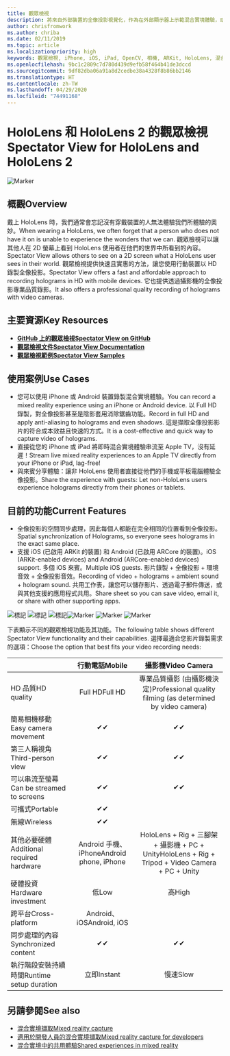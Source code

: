 ```yaml
---
title: 觀眾檢視
description: 將來自外部裝置的全像投影視覺化，作為在外部顯示器上示範混合實境體驗，或錄製混合實境體驗影片的方法。
author: chrisfromwork
ms.author: chriba
ms.date: 02/11/2019
ms.topic: article
ms.localizationpriority: high
keywords: 觀眾檢視, iPhone, iOS, iPad, OpenCV, 相機, ARKit, HoloLens, 混合實境, MixedRealityToolkit, 示範, 錄製
ms.openlocfilehash: 9bc1c2809c7d780d439d9efb58f464b41de3dccd
ms.sourcegitcommit: 9df82dba06a91a8d2cedbe38a4328f8b86bb2146
ms.translationtype: HT
ms.contentlocale: zh-TW
ms.lasthandoff: 04/29/2020
ms.locfileid: "74491168"
---
```

# <a name="spectator-view-for-hololens-and-hololens-2"></a><span data-ttu-id="aa26f-104">HoloLens 和 HoloLens 2 的觀眾檢視</span><span class="sxs-lookup"><span data-stu-id="aa26f-104">Spectator View for HoloLens and HoloLens 2</span></span>

![Marker](images/SpecViewPhoneHero.jpg)

## <a name="overview"></a><span data-ttu-id="aa26f-106">概觀</span><span class="sxs-lookup"><span data-stu-id="aa26f-106">Overview</span></span>

<span data-ttu-id="aa26f-107">戴上 HoloLens 時，我們通常會忘記沒有穿戴裝置的人無法體驗我們所體驗的奧妙。</span><span class="sxs-lookup"><span data-stu-id="aa26f-107">When wearing a HoloLens, we often forget that a person who does not have it on is unable to experience the wonders that we can.</span></span> <span data-ttu-id="aa26f-108">觀眾檢視可以讓其他人在 2D 螢幕上看到 HoloLens 使用者在他們的世界中所看到的內容。</span><span class="sxs-lookup"><span data-stu-id="aa26f-108">Spectator View allows others to see on a 2D screen what a HoloLens user sees in their world.</span></span>
<span data-ttu-id="aa26f-109">觀眾檢視提供快速且實惠的方法，讓您使用行動裝置以 HD 錄製全像投影。</span><span class="sxs-lookup"><span data-stu-id="aa26f-109">Spectator View offers a fast and affordable approach to recording holograms in HD with mobile devices.</span></span> <span data-ttu-id="aa26f-110">它也提供透過攝影機的全像投影專業品質錄影。</span><span class="sxs-lookup"><span data-stu-id="aa26f-110">It also offers a professional quality recording of holograms with video cameras.</span></span>

## <a name="key-resources"></a><span data-ttu-id="aa26f-111">主要資源</span><span class="sxs-lookup"><span data-stu-id="aa26f-111">Key Resources</span></span>

* [<span data-ttu-id="aa26f-112">**GitHub 上的觀眾檢視**</span><span class="sxs-lookup"><span data-stu-id="aa26f-112">**Spectator View on GitHub**</span></span>](https://github.com/microsoft/MixedReality-SpectatorView)
* [<span data-ttu-id="aa26f-113">**觀眾檢視文件**</span><span class="sxs-lookup"><span data-stu-id="aa26f-113">**Spectator View Documentation**</span></span>](https://microsoft.github.io/MixedReality-SpectatorView/README.html)
* [<span data-ttu-id="aa26f-114">**觀眾檢視範例**</span><span class="sxs-lookup"><span data-stu-id="aa26f-114">**Spectator View Samples**</span></span>](https://github.com/microsoft/MixedReality-SpectatorView/tree/master/samples)

## <a name="use-cases"></a><span data-ttu-id="aa26f-115">使用案例</span><span class="sxs-lookup"><span data-stu-id="aa26f-115">Use Cases</span></span>
* <span data-ttu-id="aa26f-116">您可以使用 iPhone 或 Android 裝置錄製混合實境體驗。</span><span class="sxs-lookup"><span data-stu-id="aa26f-116">You can record a mixed reality experience using an iPhone or Android device.</span></span> <span data-ttu-id="aa26f-117">以 Full HD 錄製，對全像投影甚至是陰影套用消除鋸齒功能。</span><span class="sxs-lookup"><span data-stu-id="aa26f-117">Record in full HD and apply anti-aliasing to holograms and even shadows.</span></span> <span data-ttu-id="aa26f-118">這是擷取全像投影影片的符合成本效益且快速的方式。</span><span class="sxs-lookup"><span data-stu-id="aa26f-118">It is a cost-effective and quick way to capture video of holograms.</span></span>
* <span data-ttu-id="aa26f-119">直接從您的 iPhone 或 iPad 將即時混合實境體驗串流至 Apple TV，沒有延遲！</span><span class="sxs-lookup"><span data-stu-id="aa26f-119">Stream live mixed reality experiences to an Apple TV directly from your iPhone or iPad, lag-free!</span></span>
* <span data-ttu-id="aa26f-120">與來賓分享體驗：讓非 HoloLens 使用者直接從他們的手機或平板電腦體驗全像投影。</span><span class="sxs-lookup"><span data-stu-id="aa26f-120">Share the experience with guests: Let non-HoloLens users experience holograms directly from their phones or tablets.</span></span>

## <a name="current-features"></a><span data-ttu-id="aa26f-121">目前的功能</span><span class="sxs-lookup"><span data-stu-id="aa26f-121">Current Features</span></span>

* <span data-ttu-id="aa26f-122">全像投影的空間同步處理，因此每個人都能在完全相同的位置看到全像投影。</span><span class="sxs-lookup"><span data-stu-id="aa26f-122">Spatial synchronization of Holograms, so everyone sees holograms in the exact same place.</span></span>
* <span data-ttu-id="aa26f-123">支援 iOS (已啟用 ARKit 的裝置) 和 Android (已啟用 ARCore 的裝置)。</span><span class="sxs-lookup"><span data-stu-id="aa26f-123">iOS (ARKit-enabled devices) and Android (ARCore-enabled devices) support.</span></span>
<span data-ttu-id="aa26f-124">多個 iOS 來賓。</span><span class="sxs-lookup"><span data-stu-id="aa26f-124">Multiple iOS guests.</span></span>
<span data-ttu-id="aa26f-125">影片錄製 + 全像投影 + 環境音效 + 全像投影音效。</span><span class="sxs-lookup"><span data-stu-id="aa26f-125">Recording of video + holograms + ambient sound + hologram sound.</span></span>
<span data-ttu-id="aa26f-126">共用工作表，讓您可以儲存影片、透過電子郵件傳送，或與其他支援的應用程式共用。</span><span class="sxs-lookup"><span data-stu-id="aa26f-126">Share sheet so you can save video, email it, or share with other supporting apps.</span></span>

<span data-ttu-id="aa26f-127">![標記](images/SpecViewPhoneDemo.jpg)
![標記](images/hololensspectatorview-500px.jpg) ![標記](images/spectatorview-300px.png)</span><span class="sxs-lookup"><span data-stu-id="aa26f-127">![Marker](images/SpecViewPhoneDemo.jpg)
![Marker](images/hololensspectatorview-500px.jpg) ![Marker](images/spectatorview-300px.png)</span></span>

<span data-ttu-id="aa26f-128">下表顯示不同的觀眾檢視功能及其功能。</span><span class="sxs-lookup"><span data-stu-id="aa26f-128">The following table shows different Spectator View functionality and their capabilities.</span></span> <span data-ttu-id="aa26f-129">選擇最適合您影片錄製需求的選項：</span><span class="sxs-lookup"><span data-stu-id="aa26f-129">Choose the option that best fits your video recording needs:</span></span>

|                                      | <span data-ttu-id="aa26f-130">行動電話</span><span class="sxs-lookup"><span data-stu-id="aa26f-130">Mobile</span></span>                  |                    <span data-ttu-id="aa26f-131">攝影機</span><span class="sxs-lookup"><span data-stu-id="aa26f-131">Video Camera</span></span>              |
|--------------------------------------|:-----------------------:|:-------------------------------------------:|
| <span data-ttu-id="aa26f-132">HD 品質</span><span class="sxs-lookup"><span data-stu-id="aa26f-132">HD quality</span></span>                           |         <span data-ttu-id="aa26f-133">Full HD</span><span class="sxs-lookup"><span data-stu-id="aa26f-133">Full HD</span></span>         |        <span data-ttu-id="aa26f-134">專業品質攝影 (由攝影機決定)</span><span class="sxs-lookup"><span data-stu-id="aa26f-134">Professional quality filming (as determined by video camera)</span></span>      |
| <span data-ttu-id="aa26f-135">簡易相機移動</span><span class="sxs-lookup"><span data-stu-id="aa26f-135">Easy camera movement</span></span>                 |            <span data-ttu-id="aa26f-136">✔</span><span class="sxs-lookup"><span data-stu-id="aa26f-136">✔</span></span>            |                      <span data-ttu-id="aa26f-137">✔</span><span class="sxs-lookup"><span data-stu-id="aa26f-137">✔</span></span>                      |
| <span data-ttu-id="aa26f-138">第三人稱視角</span><span class="sxs-lookup"><span data-stu-id="aa26f-138">Third-person view</span></span>                    |            <span data-ttu-id="aa26f-139">✔</span><span class="sxs-lookup"><span data-stu-id="aa26f-139">✔</span></span>            |                      <span data-ttu-id="aa26f-140">✔</span><span class="sxs-lookup"><span data-stu-id="aa26f-140">✔</span></span>                      |
| <span data-ttu-id="aa26f-141">可以串流至螢幕</span><span class="sxs-lookup"><span data-stu-id="aa26f-141">Can be streamed to screens</span></span>           |            <span data-ttu-id="aa26f-142">✔</span><span class="sxs-lookup"><span data-stu-id="aa26f-142">✔</span></span>            |                      <span data-ttu-id="aa26f-143">✔</span><span class="sxs-lookup"><span data-stu-id="aa26f-143">✔</span></span>                      |
| <span data-ttu-id="aa26f-144">可攜式</span><span class="sxs-lookup"><span data-stu-id="aa26f-144">Portable</span></span>                             |            <span data-ttu-id="aa26f-145">✔</span><span class="sxs-lookup"><span data-stu-id="aa26f-145">✔</span></span>            |                                             |
| <span data-ttu-id="aa26f-146">無線</span><span class="sxs-lookup"><span data-stu-id="aa26f-146">Wireless</span></span>                             |            <span data-ttu-id="aa26f-147">✔</span><span class="sxs-lookup"><span data-stu-id="aa26f-147">✔</span></span>            |                                             |
| <span data-ttu-id="aa26f-148">其他必要硬體</span><span class="sxs-lookup"><span data-stu-id="aa26f-148">Additional required hardware</span></span>         |     <span data-ttu-id="aa26f-149">Android 手機、iPhone</span><span class="sxs-lookup"><span data-stu-id="aa26f-149">Android phone, iPhone</span></span>    | <span data-ttu-id="aa26f-150">HoloLens + Rig + 三腳架 + 攝影機 + PC + Unity</span><span class="sxs-lookup"><span data-stu-id="aa26f-150">HoloLens + Rig + Tripod + Video Camera + PC + Unity</span></span> |
| <span data-ttu-id="aa26f-151">硬體投資</span><span class="sxs-lookup"><span data-stu-id="aa26f-151">Hardware investment</span></span>                  |           <span data-ttu-id="aa26f-152">低</span><span class="sxs-lookup"><span data-stu-id="aa26f-152">Low</span></span>            |                     <span data-ttu-id="aa26f-153">高</span><span class="sxs-lookup"><span data-stu-id="aa26f-153">High</span></span>                    |
| <span data-ttu-id="aa26f-154">跨平台</span><span class="sxs-lookup"><span data-stu-id="aa26f-154">Cross-platform</span></span>                       |           <span data-ttu-id="aa26f-155">Android、iOS</span><span class="sxs-lookup"><span data-stu-id="aa26f-155">Android, iOS</span></span>   |                                             |
| <span data-ttu-id="aa26f-156">同步處理的內容</span><span class="sxs-lookup"><span data-stu-id="aa26f-156">Synchronized content</span></span>                 |            <span data-ttu-id="aa26f-157">✔</span><span class="sxs-lookup"><span data-stu-id="aa26f-157">✔</span></span>            |                      <span data-ttu-id="aa26f-158">✔</span><span class="sxs-lookup"><span data-stu-id="aa26f-158">✔</span></span>                      |
| <span data-ttu-id="aa26f-159">執行階段安裝持續時間</span><span class="sxs-lookup"><span data-stu-id="aa26f-159">Runtime setup duration</span></span>               |         <span data-ttu-id="aa26f-160">立即</span><span class="sxs-lookup"><span data-stu-id="aa26f-160">Instant</span></span>          |                     <span data-ttu-id="aa26f-161">慢速</span><span class="sxs-lookup"><span data-stu-id="aa26f-161">Slow</span></span>                    |
## <a name="see-also"></a><span data-ttu-id="aa26f-162">另請參閱</span><span class="sxs-lookup"><span data-stu-id="aa26f-162">See also</span></span>

* [<span data-ttu-id="aa26f-163">混合實境擷取</span><span class="sxs-lookup"><span data-stu-id="aa26f-163">Mixed reality capture</span></span>](mixed-reality-capture.md) 
* [<span data-ttu-id="aa26f-164">適用於開發人員的混合實境擷取</span><span class="sxs-lookup"><span data-stu-id="aa26f-164">Mixed reality capture for developers</span></span>](mixed-reality-capture-for-developers.md)
* [<span data-ttu-id="aa26f-165">混合實境中的共用體驗</span><span class="sxs-lookup"><span data-stu-id="aa26f-165">Shared experiences in mixed reality</span></span>](shared-experiences-in-mixed-reality.md)
